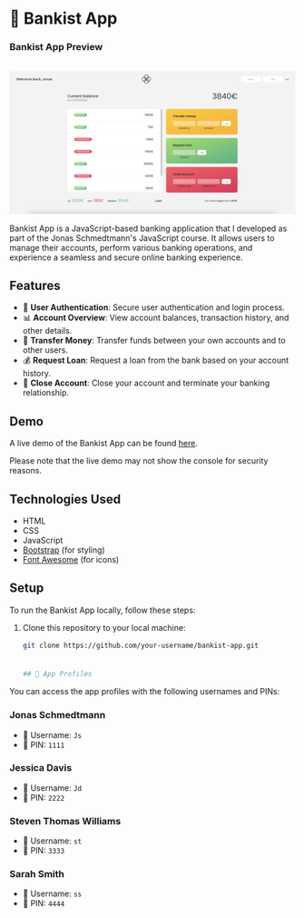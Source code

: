 # 🏦 Bankist App

<h3>Bankist App Preview </h3>
<br>
<img src = 'Bankist App Preview.png'>

Bankist App is a JavaScript-based banking application that I developed as part of the Jonas Schmedtmann's JavaScript course. It allows users to manage their accounts, perform various banking operations, and experience a seamless and secure online banking experience.

## Features

- 🔐 **User Authentication**: Secure user authentication and login process.
- 📊 **Account Overview**: View account balances, transaction history, and other details.
- 💸 **Transfer Money**: Transfer funds between your own accounts and to other users.
- 💰 **Request Loan**: Request a loan from the bank based on your account history.
- 🚪 **Close Account**: Close your account and terminate your banking relationship.

## Demo

A live demo of the Bankist App can be found [here](insert-live-demo-link).

Please note that the live demo may not show the console for security reasons.

## Technologies Used

- HTML
- CSS
- JavaScript
- [Bootstrap](https://getbootstrap.com/) (for styling)
- [Font Awesome](https://fontawesome.com/) (for icons)

## Setup

To run the Bankist App locally, follow these steps:

1. Clone this repository to your local machine:

   ```bash
   git clone https://github.com/your-username/bankist-app.git


   ## 📱 App Profiles

You can access the app profiles with the following usernames and PINs:

### Jonas Schmedtmann

- 👤 Username: `Js`
- 🔐 PIN: `1111`

### Jessica Davis

- 👤 Username: `Jd`
- 🔐 PIN: `2222`

### Steven Thomas Williams

- 👤 Username: `st`
- 🔐 PIN: `3333`

### Sarah Smith

- 👤 Username: `ss`
- 🔐 PIN: `4444`

